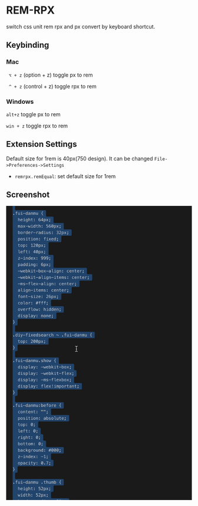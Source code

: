 # REM-RPX

switch css unit rem rpx and px convert by keyboard shortcut.

## Keybinding


 ### Mac 

` ⌥ + z` (option + z) toggle px to rem

` ^ + z` (control + z) toggle rpx to rem



### Windows

`alt+z` toggle px to rem

`win + z` toggle rpx to rem



## Extension Settings

Default size for 1rem is 40px(750 design). It can be changed `File->Preferences->Settings`

* `remrpx.remEqual`: set default size for 1rem

## Screenshot

<img src="https://raw.githubusercontent.com/icai/rem-rpx/master/demo.gif">



